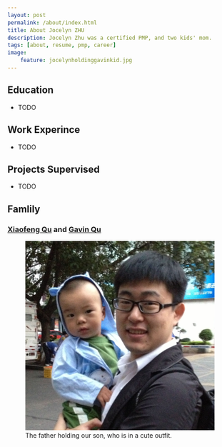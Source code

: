 ```yaml
---
layout: post
permalink: /about/index.html
title: About Jocelyn ZHU
description: Jocelyn Zhu was a certified PMP, and two kids' mom.
tags: [about, resume, pmp, career]
image:
    feature: jocelynholdinggavinkid.jpg
---
```


## Education
* TODO

## Work Experince
* TODO

## Projects Supervised
* TODO

## Famlily

### [Xiaofeng Qu](http://www.quxiaofeng.com) and [Gavin Qu](http://www.gavinqu.tk) ###

<figure>
	<img src="/images/fatherandson.jpg">
	<figcaption>The father holding our son, who is in a cute outfit.</figcaption>
</figure>
